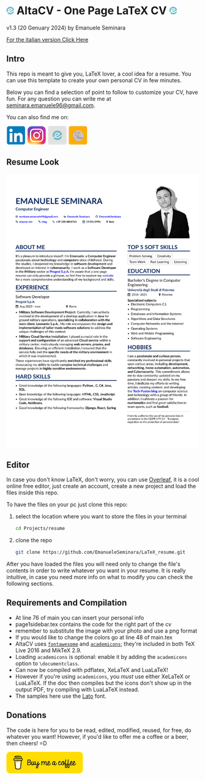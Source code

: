 # [![emanueleseminara.it](https://github.com/EmanueleSeminara/images/blob/main/logo_e_20x20.png?raw=true)](https://emanueleseminara.it/) AltaCV - One Page LaTeX CV [![emanueleseminara.it](https://github.com/EmanueleSeminara/images/blob/main/logo_e_20x20.png?raw=true)](https://emanueleseminara.it/)

v1.3 (20 Genuary 2024) by Emanuele Seminara

[For the italian version Click Here](https://github.com/EmanueleSeminara/LaTeX_resume/tree/ITA)
## Intro

This repo is meant to give you, LaTeX lover, a cool idea for a resume.
You can use this template to create your own personal CV in few minutes.

Below you can find a selection of point to follow to customize your CV, have fun.
For any question you can write me at [seminara.emanuele96@gmail.com](mailto:seminara.emanuele96@gmail.com).

You can also find me on:

[![LinkedIn](https://github.com/EmanueleSeminara/images/blob/main/icon_square_linkedin_50.png?raw=true)](https://www.linkedin.com/in/emanuele-seminara/)
[![Instagram](https://github.com/EmanueleSeminara/images/blob/main/icon_square_instagram_50.png?raw=true)](https://www.instagram.com/emanuele_seminara/)
[![emanueleseminara.it](https://github.com/EmanueleSeminara/images/blob/main/icon_square_emanueleseminara_50.png?raw=true)](https://emanueleseminara.it/)
[![tech-fusion.it](https://github.com/EmanueleSeminara/images/blob/main/icon_square_tech-fusion_50.png?raw=true)](https://tech-fusion.it/)

## Resume Look
![Screenshot_CV](Emanuele_Seminara_CV_ENG.jpg)

## Editor
In case you don't know LaTeX, don't worry, you can use [Overleaf](https://overleaf.com), it is a cool online free editor,
just create an account, create a new project and load the files inside this repo.

To have the files on your pc just clone this repo:

1) select the location where you want to store the files in your terminal

   ```bash
   cd Projects/resume
   ```

2) clone the repo

   ```bash
   git clone https://github.com/EmanueleSeminara/LaTeX_resume.git
   ```

After you have loaded the files you will need only to change the file's contents in order to write whatever you want in your resume.
It is really intuitive, in case you need more info on what to modify you can check the following sections.

## Requirements and Compilation

* At line 76 of main you can insert your personal info
* page1sidebar.tex contains the code for the right part of the cv
* remember to substitute the image with your photo and use a png format
* If you would like to change the colors go at line 48 of main.tex
* AltaCV uses [`fontawesome`](http://www.ctan.org/pkg/fontawesome) and [`academicons`](http://www.ctan.org/pkg/academicons); they're included in both TeX Live 2016 and MikTeX 2.9.
* Loading `academicons` is optional: enable it by adding the `academicons` option to `\documentclass`.
* Can now be compiled with pdflatex, XeLaTeX and LuaLaTeX!
* However if you're using `academicons`, you _must_ use either XeLaTeX or LuaLaTeX. If the doc then compiles but the icons don't show up in the output PDF, try compiling with LuaLaTeX instead.
* The samples here use the [Lato](http://www.latofonts.com/lato-free-fonts/) font.

## Donations
The code is here for you to be read, edited, modified, reused, for free, do whatever you want!
However, if you'd like to offer me a coffee or a beer, then cheers! =D

[![QR](https://github.com/EmanueleSeminara/images/blob/main/bmc-button_small2.png?raw=true)](https://www.buymeacoffee.com/emanueleseminara)